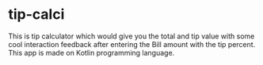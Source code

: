 # tip-calci
This is tip calculator which would give you the total and tip value with some cool interaction feedback after entering the Bill amount with the tip percent. This app is made on Kotlin programming language.
